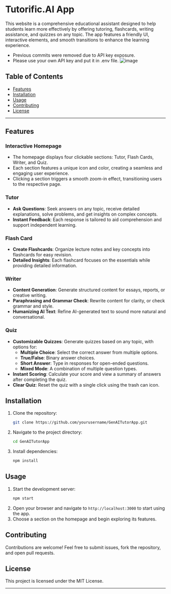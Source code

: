 # Tutorific.AI App

This website is a comprehensive educational assistant designed to help students learn more effectively by offering tutoring, flashcards, writing assistance, and quizzes on any topic. The app features a friendly UI, interactive elements, and smooth transitions to enhance the learning experience.
* Previous commits were removed due to API key exposure.
* Please use your own API key and put it in .env file. 
![image](https://github.com/user-attachments/assets/48b3e2cc-875f-49a4-a3fd-f8754d53b9df)


## Table of Contents

- [Features](#features)
- [Installation](#installation)
- [Usage](#usage)
- [Contributing](#contributing)
- [License](#license)

---

## Features

### Interactive Homepage

- The homepage displays four clickable sections: Tutor, Flash Cards, Writer, and Quiz.
- Each section features a unique icon and color, creating a seamless and engaging user experience.
- Clicking a section triggers a smooth zoom-in effect, transitioning users to the respective page.

### Tutor

- **Ask Questions**: Seek answers on any topic, receive detailed explanations, solve problems, and get insights on complex concepts.
- **Instant Feedback**: Each response is tailored to aid comprehension and support independent learning.

### Flash Card

- **Create Flashcards**: Organize lecture notes and key concepts into flashcards for easy revision.
- **Detailed Insights**: Each flashcard focuses on the essentials while providing detailed information.

### Writer

- **Content Generation**: Generate structured content for essays, reports, or creative writing.
- **Paraphrasing and Grammar Check**: Rewrite content for clarity, or check grammar and style.
- **Humanizing AI Text**: Refine AI-generated text to sound more natural and conversational.

### Quiz

- **Customizable Quizzes**: Generate quizzes based on any topic, with options for:
  - **Multiple Choice**: Select the correct answer from multiple options.
  - **True/False**: Binary answer choices.
  - **Short Answer**: Type in responses for open-ended questions.
  - **Mixed Mode**: A combination of multiple question types.
- **Instant Scoring**: Calculate your score and view a summary of answers after completing the quiz.
- **Clear Quiz**: Reset the quiz with a single click using the trash can icon.

## Installation

1. Clone the repository:
   ```bash
   git clone https://github.com/yourusername/GenAITutorApp.git
   ```
2. Navigate to the project directory:
   ```bash
   cd GenAITutorApp
   ```
3. Install dependencies:
   ```bash
   npm install
   ```

## Usage

1. Start the development server:
   ```bash
   npm start
   ```
2. Open your browser and navigate to `http://localhost:3000` to start using the app.
3. Choose a section on the homepage and begin exploring its features.

## Contributing

Contributions are welcome! Feel free to submit issues, fork the repository, and open pull requests.

## License

This project is licensed under the MIT License.

---
